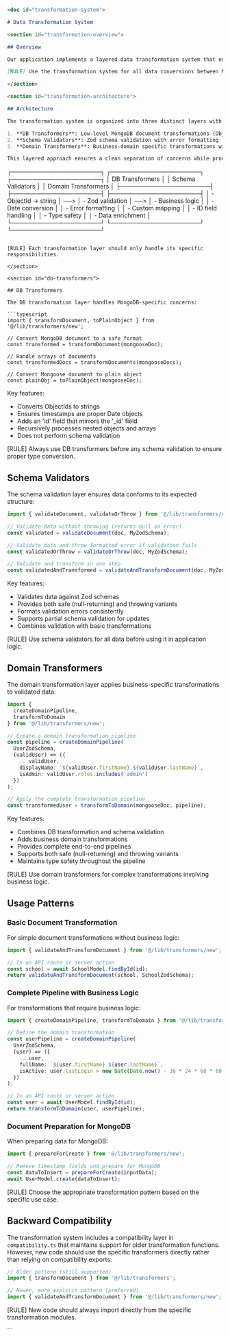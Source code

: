 
```markdown
<doc id="transformation-system">

# Data Transformation System

<section id="transformation-overview">

## Overview

Our application implements a layered data transformation system that ensures type safety, validation, and consistency when moving data between MongoDB and client-side code. This system separates concerns into distinct layers while providing a unified API for common transformation scenarios.

[RULE] Use the transformation system for all data conversions between MongoDB and client code.

</section>

<section id="transformation-architecture">

## Architecture

The transformation system is organized into three distinct layers with clear responsibilities:

1. **DB Transformers**: Low-level MongoDB document transformations (ObjectId → string, date handling)
2. **Schema Validators**: Zod schema validation with error formatting 
3. **Domain Transformers**: Business-domain specific transformations with validation

This layered approach ensures a clean separation of concerns while providing full transformation pipelines that can be composed as needed.

```
┌─────────────────────┐     ┌─────────────────────┐     ┌─────────────────────┐
│  DB Transformers    │     │  Schema Validators  │     │  Domain Transformers │
├─────────────────────┤     ├─────────────────────┤     ├─────────────────────┤
│ - ObjectId → string │ ──> │ - Zod validation    │ ──> │ - Business logic    │
│ - Date conversion   │     │ - Error formatting  │     │ - Custom mapping    │
│ - ID field handling │     │ - Type safety       │     │ - Data enrichment   │
└─────────────────────┘     └─────────────────────┘     └─────────────────────┘
```

[RULE] Each transformation layer should only handle its specific responsibilities.

</section>

<section id="db-transformers">

## DB Transformers

The DB transformation layer handles MongoDB-specific concerns:

```typescript
import { transformDocument, toPlainObject } from '@/lib/transformers/new';

// Convert MongoDB document to a safe format
const transformed = transformDocument(mongooseDoc);

// Handle arrays of documents
const transformedDocs = transformDocuments(mongooseDocs);

// Convert Mongoose document to plain object
const plainObj = toPlainObject(mongooseDoc);
```

Key features:
- Converts ObjectIds to strings
- Ensures timestamps are proper Date objects
- Adds an 'id' field that mirrors the '_id' field
- Recursively processes nested objects and arrays
- Does not perform schema validation

[RULE] Always use DB transformers before any schema validation to ensure proper type conversion.

</section>

<section id="schema-validators">

## Schema Validators

The schema validation layer ensures data conforms to its expected structure:

```typescript
import { validateDocument, validateOrThrow } from '@/lib/transformers/new';

// Validate data without throwing (returns null on error)
const validated = validateDocument(doc, MyZodSchema);

// Validate data and throw formatted error if validation fails
const validatedOrThrow = validateOrThrow(doc, MyZodSchema);

// Validate and transform in one step
const validatedAndTransformed = validateAndTransformDocument(doc, MyZodSchema);
```

Key features:
- Validates data against Zod schemas
- Provides both safe (null-returning) and throwing variants
- Formats validation errors consistently
- Supports partial schema validation for updates
- Combines validation with basic transformations

[RULE] Use schema validators for all data before using it in application logic.

</section>

<section id="domain-transformers">

## Domain Transformers

The domain transformation layer applies business-specific transformations to validated data:

```typescript
import { 
  createDomainPipeline, 
  transformToDomain 
} from '@/lib/transformers/new';

// Create a domain transformation pipeline
const pipeline = createDomainPipeline(
  UserZodSchema,
  (validUser) => ({
    ...validUser,
    displayName: `${validUser.firstName} ${validUser.lastName}`,
    isAdmin: validUser.roles.includes('admin')
  })
);

// Apply the complete transformation pipeline
const transformedUser = transformToDomain(mongooseDoc, pipeline);
```

Key features:
- Combines DB transformation and schema validation
- Adds business domain transformations
- Provides complete end-to-end pipelines
- Supports both safe (null-returning) and throwing variants
- Maintains type safety throughout the pipeline

[RULE] Use domain transformers for complex transformations involving business logic.

</section>

<section id="usage-patterns">

## Usage Patterns

### Basic Document Transformation

For simple document transformations without business logic:

```typescript
import { validateAndTransformDocument } from '@/lib/transformers/new';

// In an API route or server action
const school = await SchoolModel.findById(id);
return validateAndTransformDocument(school, SchoolZodSchema);
```

### Complete Pipeline with Business Logic

For transformations that require business logic:

```typescript
import { createDomainPipeline, transformToDomain } from '@/lib/transformers/new';

// Define the domain transformation
const userPipeline = createDomainPipeline(
  UserZodSchema,
  (user) => ({
    ...user,
    fullName: `${user.firstName} ${user.lastName}`,
    isActive: user.lastLogin > new Date(Date.now() - 30 * 24 * 60 * 60 * 1000)
  })
);

// In an API route or server action
const user = await UserModel.findById(id);
return transformToDomain(user, userPipeline);
```

### Document Preparation for MongoDB

When preparing data for MongoDB:

```typescript
import { prepareForCreate } from '@/lib/transformers/new';

// Remove timestamp fields and prepare for MongoDB
const dataToInsert = prepareForCreate(inputData);
await UserModel.create(dataToInsert);
```

[RULE] Choose the appropriate transformation pattern based on the specific use case.

</section>

<section id="backward-compatibility">

## Backward Compatibility

The transformation system includes a compatibility layer in `compatibility.ts` that maintains support for older transformation functions. However, new code should use the specific transformers directly rather than relying on compatibility exports.

```typescript
// Older pattern (still supported)
import { transformDocument } from '@/lib/transformers';

// Newer, more explicit pattern (preferred)
import { validateAndTransformDocument } from '@/lib/transformers/new';
```

[RULE] New code should always import directly from the specific transformation modules.

</section>

</doc>
```
